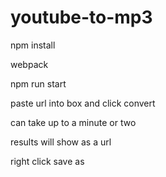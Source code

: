 # youtube-to-mp3

npm install

webpack

npm run start

paste url into box and click convert

can take up to a minute or two

results will show as a url

right click save as
